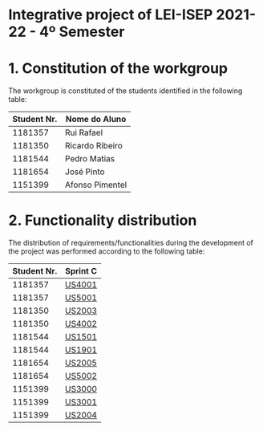 # Integrative project of LEI-ISEP 2021-22 - 4º Semester

# 1. Constitution of the workgroup

The workgroup is constituted of the students identified in the following table:

| Student Nr.	   | Nome do Aluno			    |
|--------------|------------------------------|
| 1181357  | Rui Rafael             |
| 1181350 | Ricardo Ribeiro             |
| 1181544  | Pedro Matias             |
| 1181654 | José Pinto             |
| 1151399  | Afonso Pimentel           |


# 2. Functionality distribution ###

The distribution of requirements/functionalities during the development of the project was performed according to the following table:

| Student Nr.	| Sprint C | 
|------------|----------|
| 1181357 | [US4001](../planning/1181357/1181357.md)|
| 1181357 | [US5001](../planning/1181357/1181357.md)| 
| 1181350 | [US2003](../planning/1181350/1181350.md)| 
| 1181350 | [US4002](../planning/1181350/1181350.md)| 
| 1181544 | [US1501](../planning/1181544/1181544.md)| 
| 1181544 | [US1901](../planning/1181544/1181544.md)| 
| 1181654 | [US2005](../planning/1181654/1181654.md)| 
| 1181654 | [US5002](../planning/1181654/1181654.md)| 
| 1151399 | [US3000](../planning/1151399/1151399.md)|
| 1151399 | [US3001](../planning/1151399/1151399.md)|
| 1151399 | [US2004](../planning/1151399/1151399.md)| 
